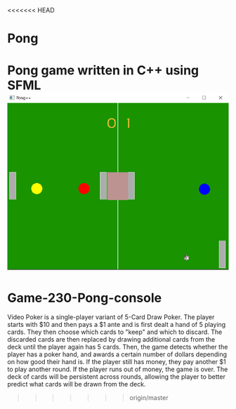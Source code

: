 <<<<<<< HEAD
# Pong
Pong game written in C++ using SFML
<img src="/pong.PNG">
=======
# Game-230-Pong-console

Video Poker is a single-player variant of 5-Card Draw Poker. The player starts with $10 and then pays a $1 ante and is first dealt a hand of 5 playing cards. They then choose which cards to "keep" and which to discard. The discarded cards are then replaced by drawing additional cards from the deck until the player again has 5 cards. Then, the game detects whether the player has a poker hand, and awards a certain number of dollars depending on how good their hand is. If the player still has money, they pay another $1 to play another round. If the player runs out of money, the game is over. The deck of cards will be persistent across rounds, allowing the player to better predict what cards will be drawn from the deck.
>>>>>>> origin/master
